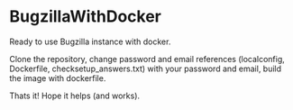 # BugzillaWithDocker

Ready to use Bugzilla instance with docker.

Clone the repository, change password and email references (localconfig, Dockerfile, checksetup_answers.txt) with your password and email, build the image with dockerfile.

Thats it!
Hope it helps (and works).
